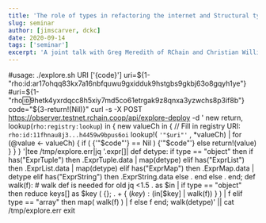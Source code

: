 ```yaml
---
title: 'The role of types in refactoring the internet and Structural type theory of higher-order languages'
slug: seminar
author: [jimscarver, dckc]
date: 2020-09-14
tags: ['seminar']
excerpt: 'A joint talk with Greg Meredith of RChain and Christian Williams from UC Riverside'
---
```


#usage: ./explore.sh URI ['{code}']
uri=${1-"rho:id:ar17ohqq83kx7a16nbfquwu9gxidduk9hstgbs9gkbj63o8gqyh1ye"}
#uri=${1-"rho:id:9hetk4yxrdqcc8h5xiy7md5co61etrgak9z8qnxa3yzwchs8p3if8b"}
code="${3-return!(Nil)}"
curl -s -X POST https://observer.testnet.rchain.coop/api/explore-deploy -d '
new return,
  lookup(`rho:registry:lookup`)
in {
  new valueCh in {
    // Fill in registry URI: `rho:id:11fhnau8j3...h4459w9bpus6oi`
    lookup!(
`'"$uri"'`
      , *valueCh) |
    for (@value <- valueCh) {
            if ( {'"$code"'} == Nil ) {'"$code"'}
            else return!(value)
    }
  }
}
'|tee /tmp/explore.err|jq '.expr[]|
def detype:
  if type == "object"
  then if has("ExprTuple") then .ExprTuple.data | map(detype)
       elif has("ExprList") then .ExprList.data | map(detype)
       elif has("ExprMap") then .ExprMap.data | detype
       elif has("ExprString") then .ExprString.data
       else . end
  else . end;
def walk(f): # walk def is needed for old jq <1.5
  . as $in
  | if type == "object" then
      reduce keys[] as $key
        ( {}; . + { ($key):  ($in[$key] | walk(f)) } ) | f
  elif type == "array" then map( walk(f) ) | f
  else f
  end;
walk(detype)' || cat /tmp/explore.err
exit
